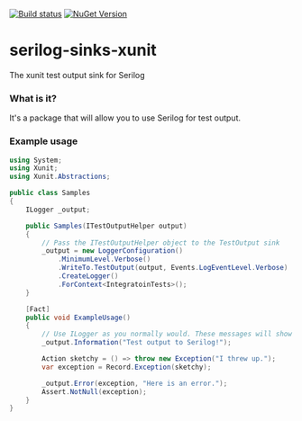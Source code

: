 [![Build status](https://ci.appveyor.com/api/projects/status/fr73mublbmtku2ke?svg=true)](https://ci.appveyor.com/project/trbenning/serilog-sinks-xunit)
[![NuGet Version](http://img.shields.io/nuget/v/Serilog.Sinks.XUnit.svg?style=flat)](https://www.nuget.org/packages/Serilog.Sinks.XUnit/)

# serilog-sinks-xunit
The xunit test output sink for Serilog

### What is it?
It's a package that will allow you to use Serilog for test output.

### Example usage
```csharp
using System;
using Xunit;
using Xunit.Abstractions;

public class Samples
{
    ILogger _output;

    public Samples(ITestOutputHelper output)
    {
        // Pass the ITestOutputHelper object to the TestOutput sink
        _output = new LoggerConfiguration()
            .MinimumLevel.Verbose()
            .WriteTo.TestOutput(output, Events.LogEventLevel.Verbose)
            .CreateLogger()
            .ForContext<IntegratoinTests>();
    }

    [Fact]
    public void ExampleUsage()
    {
        // Use ILogger as you normally would. These messages will show up in the test output
        _output.Information("Test output to Serilog!");

        Action sketchy = () => throw new Exception("I threw up.");
        var exception = Record.Exception(sketchy);

        _output.Error(exception, "Here is an error.");
        Assert.NotNull(exception);
    }
}
```
